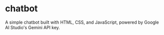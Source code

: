# chatbot
 A simple chatbot built with HTML, CSS, and JavaScript, powered by Google AI Studio's Gemini API key.
